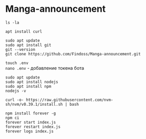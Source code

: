 # Manga-announcement

`ls -la`

`apt install curl`

`sudo apt update`  
`sudo apt install git`  
`git --version`  
`git clone https://github.com/Findoss/Manga-announcement.git`

`touch .env`  
`nano .env` - добавление токена бота

`sudo apt update`  
`sudo apt install nodejs`  
`sudo apt install npm`  
`nodejs -v`

`curl -o- https://raw.githubusercontent.com/nvm-sh/nvm/v0.39.1/install.sh | bash`

`npm install forever -g`  
`npm ci`  
`forever start index.js`  
`forever restart index.js`  
`forever logs index.js`

